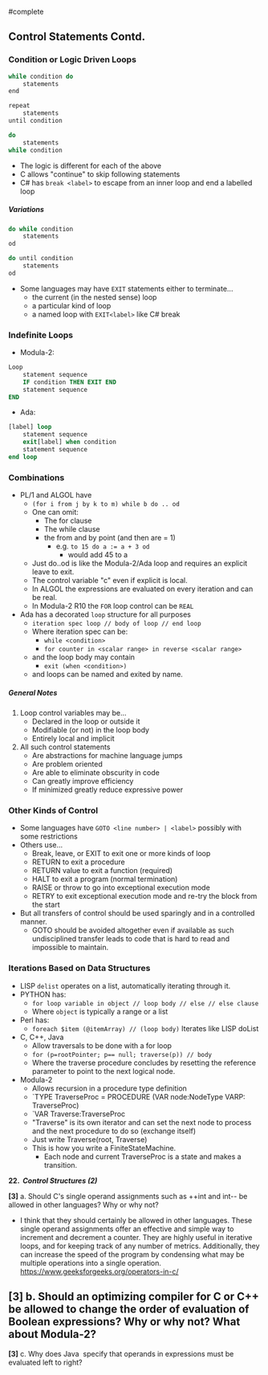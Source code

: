 #complete
## Control Statements Contd.
### Condition or Logic Driven Loops
```java
while condition do
	statements
end

repeat
	statements
until condition

do
	statements
while condition
```
- The logic is different for each of the above
- C allows "continue" to skip following statements
- C# has `break <label>` to escape from an inner loop and end a labelled loop
##### Variations
```java
do while condition
	statements
od

do until condition
	statements
od
```
- Some languages may have `EXIT` statements either to terminate...
	- the current (in the nested sense) loop
	- a particular kind of loop
	- a named loop with `EXIT<label>` like C# break
### Indefinite Loops
- Modula-2:
```modula2
Loop
	statement sequence
	IF condition THEN EXIT END
	statement sequence
END
```
- Ada:
```ada
[label] loop
	statement sequence
	exit[label] when condition
	statement sequence
end loop
```
### Combinations
- PL/1 and ALGOL have
	- `(for i from j by k to m) while b do .. od`
	- One can omit:
		- The for clause
		- The while clause
		- the from and by point (and then are = 1)
			- e.g. `to 15 do a := a + 3 od`
				- would add 45 to a
	- Just do..od is like the Modula-2/Ada loop and requires an explicit leave to exit.
	- The control variable "c" even if explicit is local.
	- In ALGOL the expressions are evaluated on every iteration and can be real.
	- In Modula-2  R10 the `FOR` loop control can be `REAL`
- Ada has a decorated `loop` structure for all purposes
	- `iteration spec loop // body of loop // end loop`
	- Where iteration spec can be:
		- `while <condition>`
		- `for counter in <scalar range> in reverse <scalar range>`
	- and the loop body may contain
		- `exit (when <condition>)`
	- and loops can be named and exited by name.
##### General Notes
1. Loop control variables may be...
	- Declared in the loop or outside it
	- Modifiable (or not) in the loop body
	- Entirely local and implicit
2. All such control statements
	- Are abstractions for machine language jumps
	- Are problem oriented
	- Are able to eliminate obscurity in code
	- Can greatly improve efficiency
	- If minimized greatly reduce expressive power
### Other Kinds of Control
- Some languages have `GOTO <line number> | <label>` possibly with some restrictions
- Others use...
	- Break, leave, or EXIT to exit one or more kinds of loop
	- RETURN to exit a procedure
	- RETURN value to exit a function (required)
	- HALT to exit a program (normal termination)
	- RAISE or throw to go into exceptional execution mode
	- RETRY to exit exceptional execution mode and re-try the block from the start
- But all transfers of control should be used sparingly and in a controlled manner.
	- GOTO should be avoided altogether even if available as such undisciplined transfer leads to code that is hard to read and impossible to maintain.
### Iterations Based on Data Structures
- LISP `delist` operates on a list, automatically iterating through it.
- PYTHON has:
	- `for loop variable in object // loop body // else // else clause`
	- Where `object` is typically a range or a list
- Perl has:
	- `foreach $item (@itemArray) // (loop body)` Iterates like LISP doList
- C, C++, Java
	- Allow traversals to be done with a for loop
	- `for (p=rootPointer; p== null; traverse(p)) // body`
	- Where the traverse procedure concludes by resetting the reference parameter to point to the next logical node.
- Modula-2
	- Allows recursion in a procedure type definition
	- `TYPE TraverseProc = PROCEDURE (VAR node:NodeType VARP: TraverseProc)
	- `VAR Traverse:TraverseProc
	- "Traverse" is its own iterator and can set the next node to process and the next procedure to do so (exchange itself)
	- Just write Traverse(root, Traverse)
	- This is how you write a FiniteStateMachine.
		- Each node and current TraverseProc is a state and makes a transition.


**22.  _Control Structures (2)_**

**[3]** a. Should C's single operand assignments such as ++int and int-- be allowed in other languages? Why or why not?
- I think that they should certainly be allowed in other languages. These single operand assignments offer an effective and simple way to increment and decrement a counter. They are highly useful in iterative loops, and for keeping track of any number of metrics. Additionally, they can increase the speed of the program by condensing what may be multiple operations into a single operation.
https://www.geeksforgeeks.org/operators-in-c/

**[3]** b. Should an optimizing compiler for C or C++ be allowed to change the order of evaluation of Boolean expressions? Why or why not? What about Modula-2?
- 

**[3]** c. Why does Java  specify that operands in expressions must be evaluated left to right?